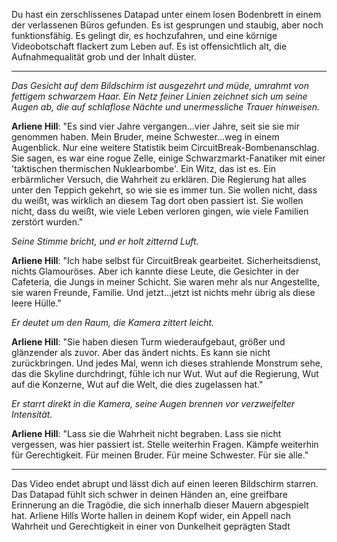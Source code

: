 Du hast ein zerschlissenes Datapad unter einem losen Bodenbrett in einem der verlassenen Büros gefunden. Es ist gesprungen und staubig, aber noch funktionsfähig. Es gelingt dir, es hochzufahren, und eine körnige Videobotschaft flackert zum Leben auf. Es ist offensichtlich alt, die Aufnahmequalität grob und der Inhalt düster.

---

_Das Gesicht auf dem Bildschirm ist ausgezehrt und müde, umrahmt von fettigem schwarzem Haar. Ein Netz feiner Linien zeichnet sich um seine Augen ab, die auf schlaflose Nächte und unermessliche Trauer hinweisen._

**Arliene Hill**: "Es sind vier Jahre vergangen...vier Jahre, seit sie sie mir genommen haben. Mein Bruder, meine Schwester...weg in einem Augenblick. Nur eine weitere Statistik beim CircuitBreak-Bombenanschlag. Sie sagen, es war eine rogue Zelle, einige Schwarzmarkt-Fanatiker mit einer 'taktischen thermischen Nuklearbombe'. Ein Witz, das ist es. Ein erbärmlicher Versuch, die Wahrheit zu erklären. Die Regierung hat alles unter den Teppich gekehrt, so wie sie es immer tun. Sie wollen nicht, dass du weißt, was wirklich an diesem Tag dort oben passiert ist. Sie wollen nicht, dass du weißt, wie viele Leben verloren gingen, wie viele Familien zerstört wurden."

_Seine Stimme bricht, und er holt zitternd Luft._

**Arliene Hill**: "Ich habe selbst für CircuitBreak gearbeitet. Sicherheitsdienst, nichts Glamouröses. Aber ich kannte diese Leute, die Gesichter in der Cafeteria, die Jungs in meiner Schicht. Sie waren mehr als nur Angestellte, sie waren Freunde, Familie. Und jetzt...jetzt ist nichts mehr übrig als diese leere Hülle."

_Er deutet um den Raum, die Kamera zittert leicht._

**Arliene Hill**: "Sie haben diesen Turm wiederaufgebaut, größer und glänzender als zuvor. Aber das ändert nichts. Es kann sie nicht zurückbringen. Und jedes Mal, wenn ich dieses strahlende Monstrum sehe, das die Skyline durchdringt, fühle ich nur Wut. Wut auf die Regierung, Wut auf die Konzerne, Wut auf die Welt, die dies zugelassen hat."

_Er starrt direkt in die Kamera, seine Augen brennen vor verzweifelter Intensität._

**Arliene Hill**: "Lass sie die Wahrheit nicht begraben. Lass sie nicht vergessen, was hier passiert ist. Stelle weiterhin Fragen. Kämpfe weiterhin für Gerechtigkeit. Für meinen Bruder. Für meine Schwester. Für sie alle."

---

Das Video endet abrupt und lässt dich auf einen leeren Bildschirm starren. Das Datapad fühlt sich schwer in deinen Händen an, eine greifbare Erinnerung an die Tragödie, die sich innerhalb dieser Mauern abgespielt hat. Arliene Hills Worte hallen in deinem Kopf wider, ein Appell nach Wahrheit und Gerechtigkeit in einer von Dunkelheit geprägten Stadt
